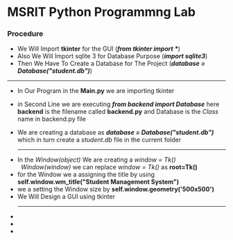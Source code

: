 <h1>MSRIT Python Programmng Lab</h1>
<h3>Procedure</h3>
<ul>
  <li>We Will Import <b>tkinter</b> for the GUI     (<i><b>from tkinter import *</b></i>)</li>
  <li>Also We Will Import sqlite 3 for Database Purpose   (<i><b>import sqlite3</b></i>)</li>
  <li>Then We Have To Create a Database for The Project    (<i><b>database = Database("student.db")</b></i>)</li>
</ul>
<hr>
<ul>
<li><p>In Our Program in the <b>Main.py</b> we are importing tkinter</p></li>
<li><p>in Second Line we are executing <b><i>from backend import Database</i></b> here <b>backend</b> is the filename called <b>backend.py</b> and Database is the <i>Class</i> name in backend.py file</p></li>
<li>We are creating a database as <b><i>database = Database("student.db")</i></b> which in turn create a <i>student.db</i> file in the current folder</li>
<hr>
<li>In the <i>Window(object)</i> We are creating a <i>window = Tk()  &nbsp;&nbsp;Window(window)</i> we can replace <i>window = Tk()</i> as <b>root=Tk()</b></li>
<li>for the Window we a assigning the title by using <b>self.window.wm_title("Student Management System")</b></li>
<li>we a setting the Window size by <b>self.window.geometry('500x500')</b></li>
<li>We Will Design a GUI using tkinter</li>
<hr>
<li></li>
<li></li>
<li></li>
</ul>
